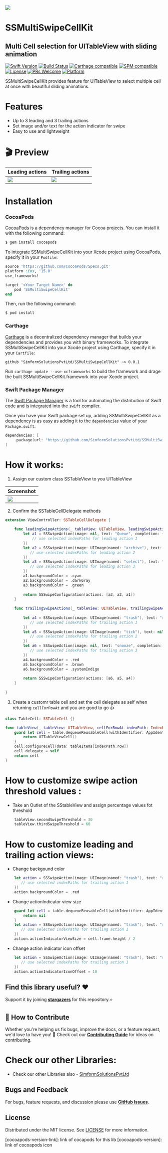 <a href="https://www.simform.com/"><img src="https://github.com/SimformSolutionsPvtLtd/SSToastMessage/blob/master/simformBanner.png"></a>
# SSMultiSwipeCellKit
## Multi Cell selection for UITableView with sliding animation
[![Swift Version][swift-image]][swift-url]
[![Build Status][travis-image]][travis-url]
[![Carthage compatible][carthage-icon]][carthage-link]
[![SPM compatible][spm-icon]][spm-link]
[![License][license-image]][license-url]
[![PRs Welcome][PR-image]][PR-url]
[![Platform][platform-image]][platform-url]
<!--[![CocoaPods][cocoapods-version][cocoapods-version-link]-->

SSMultiSwipeCellKit provides feature for UITableView to select multiple cell at once with beautiful sliding animations.

# Features

- Up to 3 leading and 3 trailing actions
- Set image and/or text for the action indicator for swipe
- Easy to use and lightweight

# 🎬 Preview

| Leading actions | Trailing actions |
|--|--|
| ![](gifs/leading.gif) | ![](gifs/trailing.gif) |


# Installation

### CocoaPods

[CocoaPods][cocoapods-link] is a dependency manager for Cocoa projects. You can install it with the following command:

```bash
$ gem install cocoapods
```

To integrate SSMultiSwipeCellKit into your Xcode project using CocoaPods, specify it in your `Podfile`:

```ruby
source 'https://github.com/CocoaPods/Specs.git'
platform :ios, '15.0'
use_frameworks!

target '<Your Target Name>' do
    pod 'SSMultiSwipeCellKit'
end
```

Then, run the following command:

```bash
$ pod install
```

### Carthage

[Carthage][carthage-link] is a decentralized dependency manager that builds your dependencies and provides you with binary frameworks. To integrate SSMultiSwipeCellKit into your Xcode project using Carthage, specify it in your `Cartfile`:

```ogdl
github "SimformSolutionsPvtLtd/SSMultiSwipeCellKit" ~> 0.0.1
```
Run `carthage update --use-xcframeworks` to build the framework and drage the built SSMultiSwipeCellKit.framework into your Xcode project.

### Swift Package Manager

The [Swift Package Manager][spm-link] is a tool for automating the distribution of Swift code and is integrated into the `swift` compiler. 

Once you have your Swift package set up, adding SSMultiSwipeCellKit as a dependency is as easy as adding it to the `dependencies` value of your `Package.swift`.

```swift
dependencies: [
    .package(url: "https://github.com/SimformSolutionsPvtLtd/SSMultiSwipeCellKit.git", .upToNextMajor(from: "0.0.1"))
]
```


# How it works:

1. Assign our custom class SSTableView to you UITableView

| Screenshot |
|--|
| ![](screenshots/sstableview.png) |

2. Confirm the SSTableCellDelegate methods
```swift
extension ViewController: SSTableCellDelegate {
    
    func leadingSwipeActions(_ tableView: UITableView, leadingSwipeActionsConfigurationForRowAt indexPath: IndexPath) -> SSSwipeConfiguration? {
        let a1 = SSSwipeAction(image: nil, text: "Queue", completion: { indexPaths in
            // use selected indexPaths for leading action 1
        })
        let a2 = SSSwipeAction(image: UIImage(named: "archive"), text: nil, completion: { indexPaths in
           // use selected indexPaths for leading action 2
        })
        let a3 = SSSwipeAction(image: UIImage(named: "select"), text: "select", completion: { indexPaths in
           // use selected indexPaths for leading action 3
        })
        a1.backgroundColor = .cyan
        a2.backgroundColor = .darkGray
        a3.backgroundColor = .green
        
        return SSSwipeConfiguration(actions: [a3, a2, a1])
    }
    
    func trailingSwipeActions(_ tableView: UITableView, trailingSwipeActionsConfigurationForRowAt indexPath: IndexPath) -> SSSwipeConfiguration? {
        
        let a4 = SSSwipeAction(image: UIImage(named: "trash"), text: "remove", completion: { indexPaths in
           // use selected indexPaths for trailing action 1
        })
        let a5 = SSSwipeAction(image: UIImage(named: "tick"), text: nil, completion: { indexPaths in
           // use selected indexPaths for trailing action 2
        })
        let a6 = SSSwipeAction(image: nil, text: "snooze", completion: { indexPaths in
           // use selected indexPaths for trailing action 3
        })
        a4.backgroundColor = .red
        a5.backgroundColor = .brown
        a6.backgroundColor = .systemIndigo
        
        return SSSwipeConfiguration(actions: [a6, a5, a4])
    }
    
}
```

3. Create a customr table cell and set the cell delegate as self when returning `cellForRowAt` and you are good to go 👍
```swift
class TableCell: SSTableCell {}
```

```swift
func tableView(_ tableView: UITableView, cellForRowAt indexPath: IndexPath) -> UITableViewCell {
    guard let cell = table.dequeueReusableCell(withIdentifier: AppIdentifiers.tableCell.identifier, for: indexPath) as? TableCell else {
        return UITableViewCell()
    }
    cell.configureCell(data: tableItems[indexPath.row])
    cell.delegate = self
    return cell
}
```

# How to customize swipe action threshold values :

* Take an Outlet of the SStableView and assign percentage values fot threshold
```swift
    tableView.secondSwipeThreshold = 30
    tableView.thirdSwipeThreshold = 60
```

# How to customize leading and trailing action views:

* Change backgound color
```swift
    let action = SSSwipeAction(image: UIImage(named: "trash"), text: "remove", completion: { indexPaths in
       // use selected indexPaths for trailing action 1
    })
    action.backgroundColor = .red    
```
* Change actionIndicator view size
```swift
    guard let cell = table.dequeueReusableCell(withIdentifier: AppIdentifiers.tableCell.identifier, for: indexPath) as? TableCell else {
        return nil
    }
    let action = SSSwipeAction(image: UIImage(named: "trash"), text: "remove", completion: { indexPaths in
       // use selected indexPaths for trailing action 1
    })
    action.actionIndicatorViewSize = cell.frame.height / 2
```

* Change action indicator icon offset
```swift
    let action = SSSwipeAction(image: UIImage(named: "trash"), text: "remove", completion: { indexPaths in
       // use selected indexPaths for trailing action 1
    })
    action.actionIndicatorIconOffset = 10
```

## Find this library useful? ❤️
Support it by joining __[stargazers]__ for this repository.⭐

## 🤝 How to Contribute

Whether you're helping us fix bugs, improve the docs, or a feature request, we'd love to have you! 💪
Check out our __[Contributing Guide]__ for ideas on contributing.

# Check our other Libraries:
* Check our other Libraries also - [SimformSolutionsPvtLtd][SimformSolutionsPvtLtd]

## Bugs and Feedback

For bugs, feature requests, and discussion please use __[GitHub Issues]__.

## License

Distributed under the MIT license. See [LICENSE][license-url] for more information.

[//]: # (These are reference links used in the body of this note and get stripped out when the markdown processor does its job. Thanks SO - http://stackoverflow.com/questions/4823468/store-comments-in-markdown-syntax)

   [git-repo-url]:                              <https://github.com/SimformSolutionsPvtLtd/SSPullToRefresh.git>
   [stargazers]:                                <https://github.com/mobile-simformsolutions/SSMultiSwipeCellKit/stargazers>
   [Contributing Guide]:                        <https://github.com/mobile-simformsolutions/SSMultiSwipeCellKit/main/CONTRIBUTING.md>
   [GitHub Issues]:                             <https://github.com/mobile-simformsolutions/SSMultiSwipeCellKit/issues>
   [swift-image]:                               <https://img.shields.io/badge/swift-5.0-orange.svg>
   [swift-url]:                                 <https://swift.org/>
   [license-image]:                             <https://img.shields.io/badge/License-MIT-blue.svg>
   [license-url]:                               LICENSE
   [platform-image]:                            <https://img.shields.io/cocoapods/p/LFAlertController.svg?style=flat>
   [platform-url]:                              <https://github.com/SimformSolutionsPvtLtd/SSMultiSwipeCellKit>
   [PR-image]:                                  <https://img.shields.io/badge/PRs-welcome-brightgreen.svg?style=flat-square>
   [PR-url]:                                    <http://makeapullrequest.com>
   [SimformSolutionsPvtLtd]:                    <https://github.com/orgs/SimformSolutionsPvtLtd/repositories>
   [carthage-icon]:                             <https://img.shields.io/badge/Carthage-compatible-4BC51D.svg?style=flat>
   [carthage-link]:                             <https://github.com/Carthage/Carthage>
   [spm-icon]:                                  <https://img.shields.io/badge/SwiftPM-Compatible-brightgreen.svg?style=flat>
   [spm-link]:                                  <https://www.swift.org/package-manager/>
   [cocoapods-link]:                            <https://cocoapods.org/>
   [travis-image]:                              <https://img.shields.io/travis/dbader/node-datadog-metrics/master.svg?style=flat-square>
   [travis-url]:                                <https://github.com/SimformSolutionsPvtLtd/SSMultiSwipeCellKit>
   [cocoapods-version-link]:                    link of cocapods for this lib
   [cocoapods-version]:                         link of cocoapods icon
